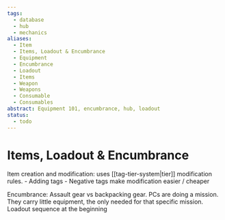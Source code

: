 ```yaml
---
tags:
  - database
  - hub
  - mechanics
aliases:
  - Item
  - Items, Loadout & Encumbrance
  - Equipment
  - Encumbrance
  - Loadout
  - Items
  - Weapon
  - Weapons
  - Consumable
  - Consumables
abstract: Equipment 101, encumbrance, hub, loadout
status:
  - todo
---
```

# Items, Loadout & Encumbrance
 Item creation and modification: uses [[tag-tier-system|tier]] modification rules.
		- Adding tags
		- Negative tags make modification easier / cheaper

Encumbrance: Assault gear vs backpacking gear. PCs are doing a mission. They carry little equipment, the only needed for that specific mission. Loadout sequence at the beginning
